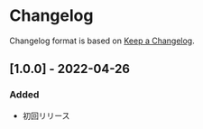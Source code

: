 # Changelog
Changelog format is based on [Keep a Changelog](https://keepachangelog.com/en/1.0.0/).

## [1.0.0] - 2022-04-26
### Added
- 初回リリース